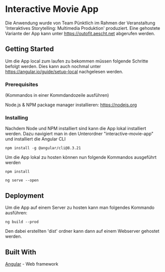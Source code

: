 

# Interactive Movie App

Die Anwendung wurde von Team Pünktlich im Rahmen der Veranstaltung 'Interaktives Storytelling: Multimedia Produktion' produziert. Eine gehostete Variante der App kann unter https://outofit.aescht.net abgerufen werden.

## Getting Started

Um die App local zum laufen zu bekommen müssen folgende Schritte befolgt werden. Dies kann auch nochmal unter https://angular.io/guide/setup-local nachgelesen werden.

### Prerequisites

(Kommandos in einer Kommdandozeile ausführen)

Node.js & NPM package manager installieren: https://nodejs.org

### Installing

Nachdem Node und NPM installiert sind kann die App lokal installiert werden. Dazu navigiert man in den Unterordner "interactive-movie-app" und installiert die Angular CLI

```
npm install -g @angular/cli@8.3.21
```

Um die App lokal zu hosten können nun folgende Kommandos ausgeführt werden

```
npm install

ng serve --open
```

## Deployment

Um die App auf einem Server zu hosten kann man folgendes Kommando ausführen:

```
ng build --prod
```
Den dabei erstellten 'dist' ordner kann dann auf einem Webserver gehostet werden.

## Built With

[Angular](https://angular.io/) - Web framework
